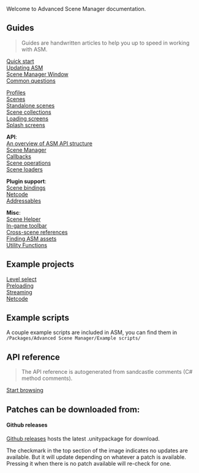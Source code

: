 Welcome to Advanced Scene Manager documentation.

## Guides

> Guides are handwritten articles to help you up to speed in working with ASM.

[Quick start](guides/Quick%20start.md)\
[Updating ASM](guides/Updating.md)\
[Scene Manager Window](guides/Scene%20manager%20window.md)\
[Common questions](guides/Common%20questions.md)

[Profiles](guides/Profiles.md)\
[Scenes](guides/Scenes.md)\
[Standalone scenes](guides/Standalone%20scenes.md)\
[Scene collections](guides/Scene%20collections.md)\
[Loading screens](guides/Loading%20screens.md)\
[Splash screens](guides/Splash%20screens.md)

**API**:\
[An overview of ASM API structure](guides/An%20overview%20of%20ASM%20API%20structure.md)\
[Scene Manager](guides/Scene%20manager.md)\
[Callbacks](guides/Callbacks.md)\
[Scene operations](guides/Scene%20operations.md)\
[Scene loaders](guides/Scene%20loaders.md)

**Plugin support**:\
[Scene bindings](guides/Scene%20bindings.md)\
[Netcode](guides/Netcode.md)\
[Addressables](guides/addressables.md)

**Misc**:\
[Scene Helper](guides/Scene%20helper.md)\
[In-game toolbar](guides/In-game%20toolbar.md)\
[Cross-scene references](guides/Cross-scene%20references.md)\
[Finding ASM assets](guides/Finding%20asm%20assets.md)\
[Utility Functions](guides/ASMUtilityFunctions.md)
## Example projects

[Level select](https://github.com/Lazy-Solutions/example.asm.level-select)\
[Preloading](https://github.com/Lazy-Solutions/example.asm.preloading)\
[Streaming](https://github.com/Lazy-Solutions/example.asm.streaming)\
[Netcode](https://github.com/Lazy-Solutions/example.asm.netcode)
## Example scripts

A couple example scripts are included in ASM, you can find them in\
`/Packages/Advanced Scene Manager/Example scripts/`
## API reference

> The API reference is autogenerated from sandcastle comments (C# method comments).

[Start browsing](api/readme.md)

## Patches can be downloaded from:
#### Github releases
[Github releases](https://github.com/Lazy-Solutions/AdvancedSceneManager/releases/latest) hosts the latest .unitypackage for download.
<!-- 
#### Inside of unity:
![](/image/scene-manager-window-menu.png)
-->
The checkmark in the top section of the image indicates no updates are available. But it will update depending on whatever a patch is available. Pressing it when there is no patch available will re-check for one.
